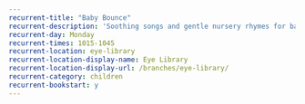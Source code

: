 ```yaml
---
recurrent-title: "Baby Bounce"
recurrent-description: 'Soothing songs and gentle nursery rhymes for babies, no need to book. Resumes 28 January at the <a href="/news/eye-opening-date/">new library in Eye</a>.'
recurrent-day: Monday
recurrent-times: 1015-1045
recurrent-location: eye-library
recurrent-location-display-name: Eye Library
recurrent-location-display-url: /branches/eye-library/
recurrent-category: children
recurrent-bookstart: y
---
```

